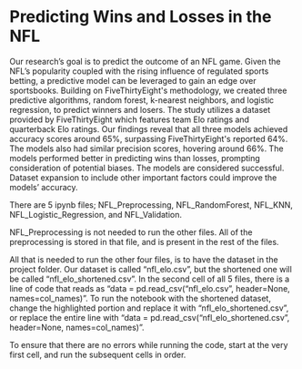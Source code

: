 # Predicting Wins and Losses in the NFL

Our research’s goal is to predict the outcome of an NFL game. Given the NFL’s popularity coupled with the rising influence of regulated sports betting, a predictive model can be leveraged to gain an edge over sportsbooks. Building on FiveThirtyEight's methodology, we created three predictive algorithms, random forest, k-nearest neighbors, and logistic regression, to predict winners and losers. The study utilizes a dataset provided by FiveThirtyEight which features team Elo ratings and quarterback Elo ratings. Our findings reveal that all three models achieved accuracy scores around 65%, surpassing FiveThirtyEight's reported 64%. The models also had similar precision scores, hovering around 66%. The models performed better in predicting wins than losses, prompting consideration of potential biases. The models are considered successful. Dataset expansion to include other important factors could improve the models’ accuracy. 

There are 5 ipynb files; NFL_Preprocessing, NFL_RandomForest, NFL_KNN, NFL_Logistic_Regression, and NFL_Validation.

NFL_Preprocessing is not needed to run the other files. All of the preprocessing is stored in that file, and is present in the rest of the files. 

All that is needed to run the other four files, is to have the dataset in the project folder. Our dataset is called “nfl_elo.csv”, but the shortened one will be called “nfl_elo_shortened.csv”. In the second cell of all 5 files, there is a line of code that reads as “data = pd.read_csv(“nfl_elo.csv”, header=None, names=col_names)”. To run the notebook with the shortened dataset, change the highlighted portion and replace it with “nfl_elo_shortened.csv”, or replace the entire line with “data = pd.read_csv(“nfl_elo_shortened.csv”, header=None, names=col_names)”.

To ensure that there are no errors while running the code, start at the very first cell, and run the subsequent cells in order. 
